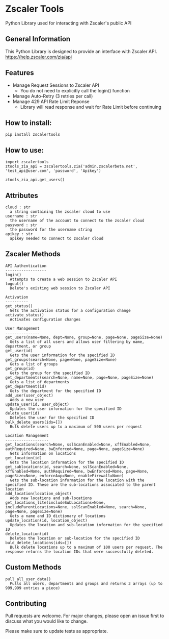 # Zscaler Tools
Python Library used for interacting with Zscaler's public API

## General Information
This Python Library is designed to provide an interface with Zscaler API.  
https://help.zscaler.com/zia/api

## Features
- Manage Request Sessions to Zscaler API
  - You do not need to explicitly call the login() function
- Manage Auto-Retry (3 retries per call)
- Manage 429 API Rate Limit Reponse
  - Library will read response and wait for Rate Limit before continuing

## How to install:
```
pip install zscalertools
```

## How to use:
```
import zscalertools
ztools_zia_api = zscalertools.zia('admin.zscalerbeta.net', 'test_api@user.com', 'password', 'Apikey')

ztools_zia_api.get_users()
```

  
  Attributes
  ----------
  ```
  cloud : str
    a string containing the zscaler cloud to use
  username : str
    the username of the account to connect to the zscaler cloud
  password : str
    the password for the username string
  apikey : str
    apikey needed to connect to zscaler cloud
  ```
  Zscaler Methods
  ---------------

    API Authentication
    ------------------
    login()
      Attempts to create a web session to Zscaler API
    logout()
      Delete's existing web session to Zscaler API
    
    Activation
    ----------
    get_status()
      Gets the activation status for a configuration change
    activate_status()
      Activates configuration changes

    User Management
    ---------------
    get_users(name=None, dept=None, group=None, page=None, pageSize=None)
      Gets a list of all users and allows user filtering by name, department, or group
    get_user(id)
      Gets the user information for the specified ID
    get_groups(search=None, page=None, pageSize=None)
      Gets a list of groups
    get_group(id)
      Gets the group for the specified ID
    get_departments(search=None, name=None, page=None, pageSize=None)
      Gets a list of departments
    get_department(id)
      Gets the department for the specified ID
    add_user(user_object)
      Adds a new user
    update_user(id, user_object)
      Updates the user information for the specified ID
    delete_user(id)
      Deletes the user for the specified ID
    bulk_delete_users(ids=[])
      Bulk delete users up to a maximum of 500 users per request
    
    Location Management
    -------------------
    get_locations(search=None, sslScanEnabled=None, xffEnabled=None, authRequired=None, bwEnforced=None, page=None, pageSize=None)
      Gets information on locations
    get_location(id)
      Gets the location information for the specified ID
    get_sublocations(id, search=None, sslScanEnabled=None, xffEnabled=None, authRequired=None, bwEnforced=None, page=None, pageSize=None, enforceAup=None, enableFirewall=None)
      Gets the sub-location information for the location with the specified ID. These are the sub-locations associated to the parent location
    add_location(location_object)
      Adds new locations and sub-locations
    get_locations_lite(includeSubLocations=None, includeParentLocations=None, sslScanEnabled=None, search=None, page=None, pageSize=None)
      Gets a name and ID dictionary of locations
    update_location(id, location_object)
      Updates the location and sub-location information for the specified ID
    delete_location(id)
      Deletes the location or sub-location for the specified ID
    buld_delete_locations(ids=[])
      Bulk delete locations up to a maximum of 100 users per request. The response returns the location IDs that were successfully deleted.

  Custom Methods
  --------------
  ```
  pull_all_user_data()
    Pulls all users, departments and groups and returns 3 arrays (up to 999,999 entries a piece)
  ```

## Contributing
Pull requests are welcome. For major changes, please open an issue first to discuss what you would like to change.

Please make sure to update tests as appropriate.